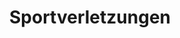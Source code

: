 ---
type: "pages"
layout: "list"
title: "Sportverletzungen"
url: "/de/sportler"
automatic_translate: "no"
partial: "full-bg.html"
---